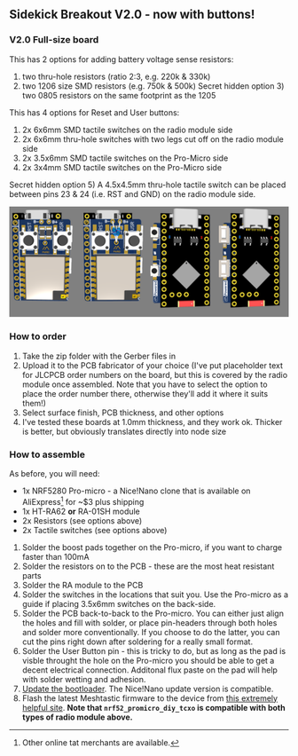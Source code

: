 ## Sidekick Breakout V2.0 - now with buttons!

### V2.0 Full-size board
This has 2 options for adding battery voltage sense resistors:
1) two thru-hole resistors (ratio 2:3, e.g. 220k & 330k)
2) two 1206 size SMD resistors (e.g. 750k & 500k)
Secret hidden option 3) two 0805 resistors on the same footprint as the 1205

This has 4 options for Reset and User buttons:
1) 2x 6x6mm SMD tactile switches on the radio module side
2) 2x 6x6mm thru-hole switches with two legs cut off on the radio module side
3) 2x 3.5x6mm SMD tactile switches on the Pro-Micro side
4) 2x 3x4mm SMD tactile switches on the Pro-Micro side

Secret hidden option 5) A 4.5x4.5mm thru-hole tactile switch can be placed between pins 23 & 24 (i.e. RST and GND) on the radio module side.

![Nice-ra sidekick V2.0 button options ](./Sidekick_V2.0.png)

### How to order
1) Take the zip folder with the Gerber files in
2) Upload it to the PCB fabricator of your choice (I've put placeholder text for JLCPCB order numbers on the board, but this is covered by the radio module once assembled. Note that you have to select the option to place the order number there, otherwise they'll add it where it suits them!)
3) Select surface finish, PCB thickness, and other options
4) I've tested these boards at 1.0mm thickness, and they work ok. Thicker is better, but obviously translates directly into node size

### How to assemble
As before, you will need:
* 1x NRF5280 Pro-micro - a Nice!Nano clone that is available on AliExpress[^1] for ~$3 plus shipping
* 1x HT-RA62 **or** RA-01SH module
* 2x Resistors (see options above)
* 2x Tactile switches (see options above)

1) Solder the boost pads together on the Pro-micro, if you want to charge faster than 100mA
2) Solder the resistors on to the PCB - these are the most heat resistant parts
3) Solder the RA module to the PCB
4) Solder the switches in the locations that suit you. Use the Pro-micro as a guide if placing 3.5x6mm switches on the back-side.
5) Solder the PCB back-to-back to the Pro-micro. You can either just align the holes and fill with solder, or place pin-headers through both holes and solder more conventionally. If you choose to do the latter, you can cut the pins right down after soldering for a really small format.
6) Solder the User Button pin - this is tricky to do, but as long as the pad is visble throught the hole on the Pro-micro you should be able to get a decent electrical connection. Additonal flux paste on the pad will help with solder wetting and adhesion.
7) [Update the bootloader](https://github.com/adafruit/Adafruit_nRF52_Bootloader/releases). The Nice!Nano update version is compatible.
8) Flash the latest Meshtastic firmware to the device from [this extremely helpful site](https://mrekin.duckdns.org/flasher/). **Note that `nrf52_promicro_diy_tcxo` is compatible with both types of radio module above.**

[^1]: Other online tat merchants are available.
